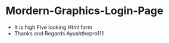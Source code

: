 # Mordern-Graphics-Login-Page
- It is high Five looking Html form
- Thanks and Regards Ayushthepro111
